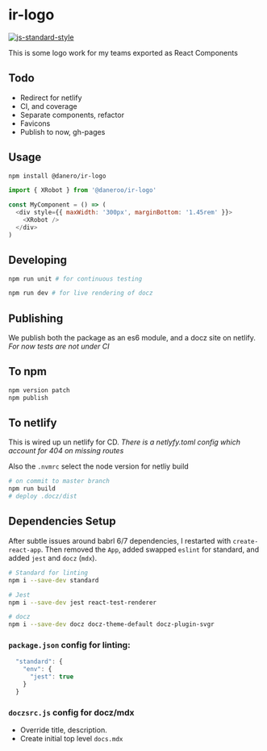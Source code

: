 # ir-logo

<!-- Badges -->
[![js-standard-style](https://img.shields.io/badge/code%20style-standard-brightgreen.svg)](http://standardjs.com)

This is some logo work for my teams exported as React Components

## Todo

- Redirect for netlify
- CI, and coverage
- Separate components, refactor
- Favicons
- Publish to now, gh-pages

## Usage

```bash
npm install @danero/ir-logo
```

```js
import { XRobot } from '@daneroo/ir-logo'

const MyComponent = () => (
  <div style={{ maxWidth: '300px', marginBottom: '1.45rem' }}>
    <XRobot />
  </div>
)
```

## Developing

```bash
npm run unit # for continuous testing

npm run dev # for live rendering of docz
```

## Publishing

We publish both the package as an es6 module, and a docz site on netlify.
_For now tests are not under CI_

## To npm

```bash
npm version patch
npm publish
```

## To netlify

This is wired up un netlify for CD.
_There is a netlyfy.toml config which account for 404 on missing routes_

Also the `.nvmrc` select the node version for netliy build

```bash
# on commit to master branch
npm run build
# deploy .docz/dist
```

## Dependencies Setup

After subtle issues around babrl 6/7 dependencies, I restarted with `create-react-app`. Then removed the `App`, added swapped `eslint` for standard, and added `jest` and `docz` (`mdx`).

```bash
# Standard for linting 
npm i --save-dev standard

# Jest
npm i --save-dev jest react-test-renderer

# docz
npm i --save-dev docz docz-theme-default docz-plugin-svgr
```

### `package.json` config for linting:

```js
  "standard": {
    "env": {
      "jest": true
    }
  }
```

### `doczsrc.js` config for docz/mdx

- Override title, description.
- Create initial top level `docs.mdx`